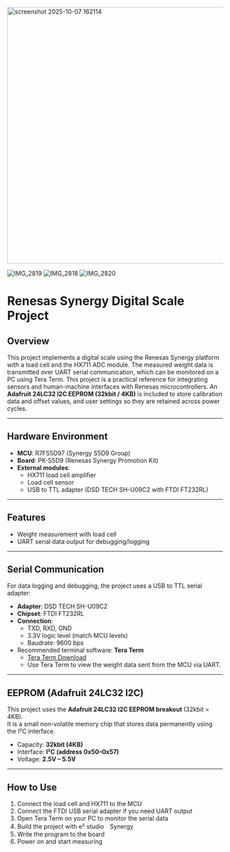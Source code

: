 
<img width="707" height="598" alt="screenshot 2025-10-07 162114" src="https://github.com/user-attachments/assets/a441b795-f72d-4563-ba61-77b1b2109a6c" />

![IMG_2819](https://github.com/user-attachments/assets/f45dfd88-631c-4bb2-9020-1739fe4b1769)
![IMG_2818](https://github.com/user-attachments/assets/e90b2215-6fda-4452-a082-e59af2779a2e)
![IMG_2820](https://github.com/user-attachments/assets/f55058b9-d4b9-47f0-ae0e-e10b9d106f0c)

# Renesas Synergy Digital Scale Project

## Overview

This project implements a digital scale using the Renesas Synergy platform with a load cell and the HX711 ADC module.
The measured weight data is transmitted over UART serial communication, which can be monitored on a PC using Tera Term.
This project is a practical reference for integrating sensors and human-machine interfaces with Renesas microcontrollers.
An **Adafruit 24LC32 I2C EEPROM (32kbit / 4KB)** is included to store calibration data and offset values, and user settings so they are retained across power cycles.

---

## Hardware Environment

- **MCU**: R7FS5D97 (Synergy S5D9 Group)
- **Board**: PK-S5D9 (Renesas Synergy Promotion Kit)
- **External modules**:
  - HX711 load cell amplifier
  - Load cell sensor
  - USB to TTL adapter (DSD TECH SH-U09C2 with FTDI FT232RL)

---

## Features

- Weight measurement with load cell
- UART serial data output for debugging/logging

---

## Serial Communication

For data logging and debugging, the project uses a USB to TTL serial adapter:

- **Adapter**: DSD TECH SH-U09C2
- **Chipset**: FTDI FT232RL
- **Connection**:
  - TXD, RXD, GND
  - 3.3V logic level (match MCU levels)
  - Baudrate: 9600 bps
- Recommended terminal software: **Tera Term**
  - [Tera Term Download](https://osdn.net/projects/ttssh2/releases/)
  - Use Tera Term to view the weight data sent from the MCU via UART.

---

## EEPROM (Adafruit 24LC32 I2C)

This project uses the **Adafruit 24LC32 I2C EEPROM breakout** (32kbit = 4KB).  
It is a small non-volatile memory chip that stores data permanently using the I²C interface.

- Capacity: **32kbit (4KB)**
- Interface: **I²C (address 0x50–0x57)**
- Voltage: **2.5V – 5.5V**

---
## How to Use

1. Connect the load cell and HX711 to the MCU
2. Connect the FTDI USB serial adapter if you need UART output
3. Open Tera Term on your PC to monitor the serial data
4. Build the project with e² studio　Synergy
5. Write the program to the board
6. Power on and start measuring

